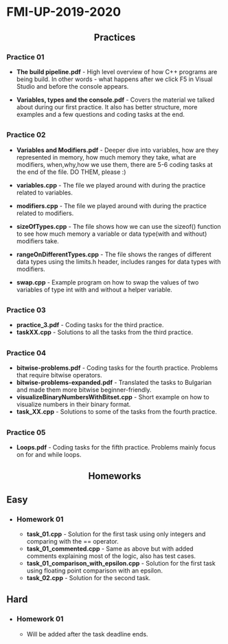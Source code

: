# FMI-UP-2019-2020
<h2 align="center"> Practices </h2>

 ### Practice 01

  * __The build pipeline.pdf__ - High level overview of how C++ programs are being build. In other words - what happens after we click F5 in Visual Studio and before the console appears.
  
  * __Variables, types and the console.pdf__ - Covers the material we talked about during our first practice. It also has better structure, more examples and a few questions and coding tasks at the end.
##
### Practice 02
      
  * __Variables and Modifiers.pdf__ - Deeper dive into variables, how are they represented in memory, how much memory they take, what are modifiers, when,why,how we use them, there are 5-6 coding tasks at the end of the file. DO THEM, please :)
  
  * __variables.cpp__ - The file we played around with during the practice related to variables.
  
  * __modifiers.cpp__ - The file we played around with during the practice related to modifiers.
  
  * __sizeOfTypes.cpp__ - The file shows how we can use the sizeof() function to see how much memory a variable or data type(with and without) modifiers take.
  
  * __rangeOnDifferentTypes.cpp__ - The file shows the ranges of different data types using the limits.h header, includes ranges for data types with modifiers.
  
  * __swap.cpp__ - Example program on how to swap the values of two variables of type int with and without a helper variable.
  ##
  ### Practice 03
   * __practice_3.pdf__ - Coding tasks for the third practice.
   * __taskXX.cpp__ - Solutions to all the tasks from the third practice.
  ##
  ### Practice 04
   * __bitwise-problems.pdf__ - Coding tasks for the fourth practice. Problems that require bitwise operators.
   * __bitwise-problems-expanded.pdf__ - Translated the tasks to Bulgarian and made them more bitwise beginner-friendly.
   * __visualizeBinaryNumbersWithBitset.cpp__ - Short example on how to visualize numbers in their binary format.
   * __task_XX.cpp__ - Solutions to some of the tasks from the fourth practice.
  ##
  ### Practice 05
   * __Loops.pdf__ - Coding tasks for the fifth practice. Problems mainly focus on for and while loops.

  <h2 align="center"> Homeworks </h2>
  
  ## Easy
  * ### Homework 01
    * __task_01.cpp__ - Solution for the first task using only integers and comparing with the == operator.
    * __task_01_commented.cpp__ - Same as above but with added comments explaining most of the logic, also has test cases.
    * __task_01_comparison_with_epsilon.cpp__ - Solution for the first task using floating point comparison with an epsilon.
    * __task_02.cpp__ - Solution for the second task.
  
  ## Hard
  * ### Homework 01
    * Will be added after the task deadline ends.
